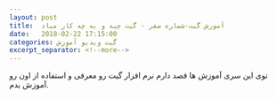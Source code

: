 ```yaml
---
layout: post
title:  آموزش گیت-شماره صفر - گیت چیه و به چه کار میاد
date:   2018-02-22 17:15:00
categories: گیت ویدیو آموزش
excerpt_separator: <!--more-->
---
```

توی این سری آموزش ها قصد دارم نرم افزار گیت رو معرفی و استفاده از اون رو آموزش بدم. 

<div markdown = "0" id="15193291948890189"><script type="text/JavaScript" src="https://www.aparat.com/embed/XSDBE?data[rnddiv]=15193291948890189&data[responsive]=yes"></script></div>

